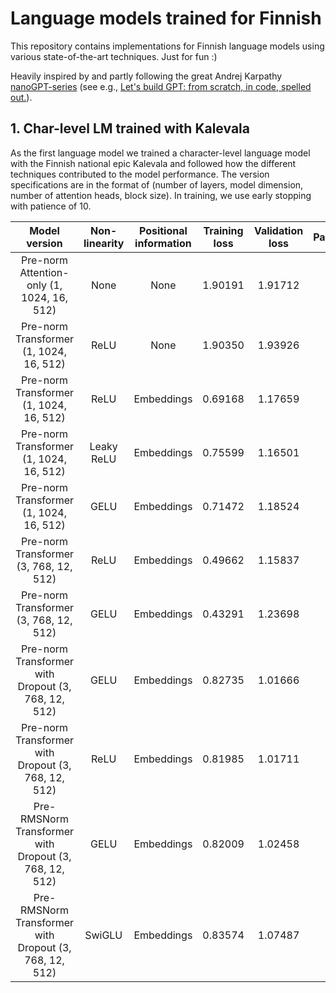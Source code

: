 # Language models trained for Finnish
This repository contains implementations for Finnish language models using various state-of-the-art techniques. Just for fun :)

Heavily inspired by and partly following the great Andrej Karpathy [nanoGPT-series](https://github.com/karpathy/nanoGPT) (see e.g., [Let's build GPT: from scratch, in code, spelled out.](https://www.youtube.com/watch?v=kCc8FmEb1nY)).

## 1. Char-level LM trained with Kalevala
As the first language model we trained a character-level language model with the Finnish national epic Kalevala and followed how the different techniques contributed to the model performance. The version specifications are in the format of (number of layers, model dimension, number of attention heads, block size). In training, we use early stopping with patience of 10.

 | Model version | Non-linearity | Positional information | Training loss | Validation loss | Parameters | Generations |
 |:----------:|:----------:|:----------:|:----------:|:----------:| :----------:| :----------:|
 | Pre-norm Attention-only (1, 1024, 16, 512) | None | None | 1.90191 | 1.91712 | 4M | [Link](./kaleGPT/generations/kalegpt-attention-no-pos-1-1024-16-512.txt) |
 | Pre-norm Transformer (1, 1024, 16, 512) | ReLU | None | 1.90350 | 1.93926 | 12M | [Link](./kaleGPT/generations/kalegpt-transformer-no-pos-1-1024-16-512.txt) |
 | Pre-norm Transformer (1, 1024, 16, 512) | ReLU | Embeddings | 0.69168 | 1.17659 | 13M | [Link](./kaleGPT/generations/kalegpt-transformer-relu-1-1024-16-512.txt) |
| Pre-norm Transformer (1, 1024, 16, 512) | Leaky ReLU | Embeddings | 0.75599 | 1.16501 | 13M | [Link](./kaleGPT/generations/kalegpt-transformer-leaky-relu-1-1024-16-512.txt) |
| Pre-norm Transformer (1, 1024, 16, 512) | GELU | Embeddings | 0.71472 | 1.18524 | 13M | [Link](./kaleGPT/generations/kalegpt-transformer-gelu-1-1024-16-512.txt) |
| Pre-norm Transformer (3, 768, 12, 512) | ReLU | Embeddings | 0.49662 | 1.15837 | 22M | [Link](./kaleGPT/generations/kalegpt-relu-3-768-12-512.txt) |
| Pre-norm Transformer (3, 768, 12, 512) | GELU | Embeddings | 0.43291 | 1.23698 | 22M | [Link](./kaleGPT/generations/kalegpt-gelu-3-768-12-512.txt) |
| Pre-norm Transformer with Dropout (3, 768, 12, 512) | GELU | Embeddings | 0.82735 | 1.01666 | 22M | [Link](./kaleGPT/generations/kalegpt-dropout-gelu-3-768-12-512.txt) |
| Pre-norm Transformer with Dropout (3, 768, 12, 512) | ReLU | Embeddings | 0.81985 | 1.01711 | 22M | [Link](./kaleGPT/generations/kalegpt-dropout-relu-3-768-12-512.txt) |
| Pre-RMSNorm Transformer with Dropout (3, 768, 12, 512) | GELU | Embeddings | 0.82009 | 1.02458 | 22M | [Link](./kaleGPT/generations/kalegpt-dropout-rmsnorm-gelu-3-768-12-512.txt) |
| Pre-RMSNorm Transformer with Dropout (3, 768, 12, 512) | SwiGLU | Embeddings | 0.83574 | 1.07487 | 29M | [Link](./kaleGPT/generations/kalegpt-dropout-rmsnorm-swiglu-3-768-12-512.txt) |
